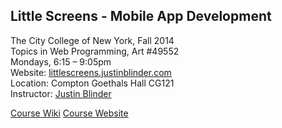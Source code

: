 ## Little Screens - Mobile App Development
The City College of New York, Fall 2014  
Topics in Web Programming, Art #49552  
Mondays, 6:15 – 9:05pm  
Website: [littlescreens.justinblinder.com](http://littlescreens.justinblinder.com)  
Location: Compton Goethals Hall CG121  
Instructor: [Justin Blinder](http://justinblinder.com/)

[Course Wiki](https://github.com/jblinder/little-screens/wiki)
[Course Website](http://littlescreens.justinblinder.com)  
